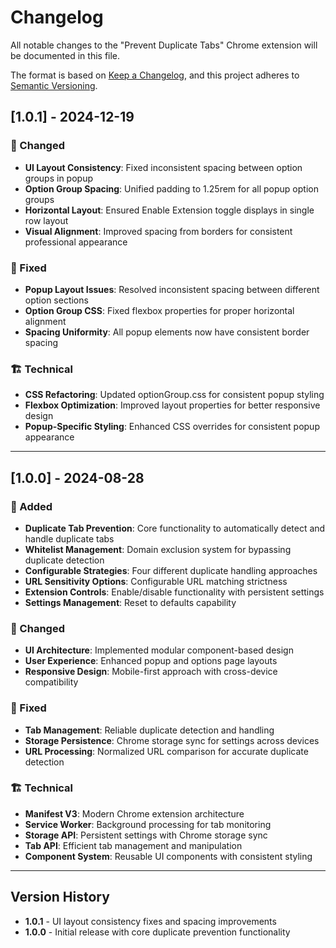 # Changelog

All notable changes to the "Prevent Duplicate Tabs" Chrome extension will be documented in this file.

The format is based on [Keep a Changelog](https://keepachangelog.com/en/1.0.0/),
and this project adheres to [Semantic Versioning](https://semver.org/spec/v2.0.0.html).

## [1.0.1] - 2024-12-19

### 🔧 Changed
- **UI Layout Consistency**: Fixed inconsistent spacing between option groups in popup
- **Option Group Spacing**: Unified padding to 1.25rem for all popup option groups
- **Horizontal Layout**: Ensured Enable Extension toggle displays in single row layout
- **Visual Alignment**: Improved spacing from borders for consistent professional appearance

### 🐛 Fixed
- **Popup Layout Issues**: Resolved inconsistent spacing between different option sections
- **Option Group CSS**: Fixed flexbox properties for proper horizontal alignment
- **Spacing Uniformity**: All popup elements now have consistent border spacing

### 🏗️ Technical
- **CSS Refactoring**: Updated optionGroup.css for consistent popup styling
- **Flexbox Optimization**: Improved layout properties for better responsive design
- **Popup-Specific Styling**: Enhanced CSS overrides for consistent popup appearance

---

## [1.0.0] - 2024-08-28

### 🚀 Added
- **Duplicate Tab Prevention**: Core functionality to automatically detect and handle duplicate tabs
- **Whitelist Management**: Domain exclusion system for bypassing duplicate detection
- **Configurable Strategies**: Four different duplicate handling approaches
- **URL Sensitivity Options**: Configurable URL matching strictness
- **Extension Controls**: Enable/disable functionality with persistent settings
- **Settings Management**: Reset to defaults capability

### 🔧 Changed
- **UI Architecture**: Implemented modular component-based design
- **User Experience**: Enhanced popup and options page layouts
- **Responsive Design**: Mobile-first approach with cross-device compatibility

### 🐛 Fixed
- **Tab Management**: Reliable duplicate detection and handling
- **Storage Persistence**: Chrome storage sync for settings across devices
- **URL Processing**: Normalized URL comparison for accurate duplicate detection

### 🏗️ Technical
- **Manifest V3**: Modern Chrome extension architecture
- **Service Worker**: Background processing for tab monitoring
- **Storage API**: Persistent settings with Chrome storage sync
- **Tab API**: Efficient tab management and manipulation
- **Component System**: Reusable UI components with consistent styling

---

## Version History

- **1.0.1** - UI layout consistency fixes and spacing improvements
- **1.0.0** - Initial release with core duplicate prevention functionality

